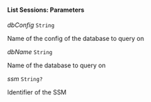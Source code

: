 

#### List Sessions: Parameters  
  
<article>

*dbConfig* `String` 

Name of the config of the database to query on

</article>
<article>

*dbName* `String` 

Name of the database to query on

</article>
<article>

*ssm* `String?` 

Identifier of the SSM

</article>

